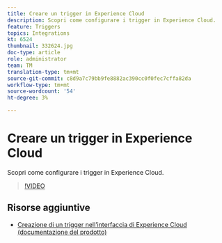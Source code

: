 ```yaml
---
title: Creare un trigger in Experience Cloud
description: Scopri come configurare i trigger in Experience Cloud.
feature: Triggers
topics: Integrations
kt: 6524
thumbnail: 332624.jpg
doc-type: article
role: administrator
team: TM
translation-type: tm+mt
source-git-commit: c8d9a7c79bb9fe8882ac390cc0f0fec7cffa82da
workflow-type: tm+mt
source-wordcount: '54'
ht-degree: 3%

---
```



# Creare un trigger in Experience Cloud

Scopri come configurare i trigger in Experience Cloud.

>[!VIDEO](https://video.tv.adobe.com/v/332624?quality=12)

## Risorse aggiuntive

* [Creazione di un trigger nell’interfaccia di Experience Cloud (documentazione del prodotto)](https://experienceleague.adobe.com/docs/campaign-standard/using/integrating-with-adobe-cloud/working-with-campaign-and-triggers/configuring-triggers-in-experience-cloud.html?lang=en#creating-a-trigger-in-the-experience-cloud-interface)
